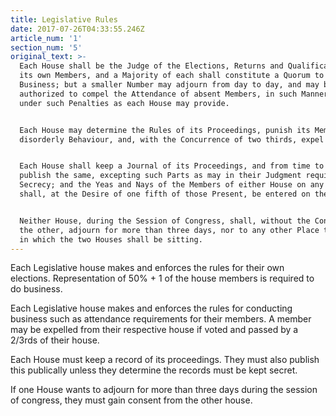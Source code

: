 ```yaml
---
title: Legislative Rules
date: 2017-07-26T04:33:55.246Z
article_num: '1'
section_num: '5'
original_text: >-
  Each House shall be the Judge of the Elections, Returns and Qualifications of
  its own Members, and a Majority of each shall constitute a Quorum to do
  Business; but a smaller Number may adjourn from day to day, and may be
  authorized to compel the Attendance of absent Members, in such Manner, and
  under such Penalties as each House may provide.


  Each House may determine the Rules of its Proceedings, punish its Members for
  disorderly Behaviour, and, with the Concurrence of two thirds, expel a Member.


  Each House shall keep a Journal of its Proceedings, and from time to time
  publish the same, excepting such Parts as may in their Judgment require
  Secrecy; and the Yeas and Nays of the Members of either House on any question
  shall, at the Desire of one fifth of those Present, be entered on the Journal.


  Neither House, during the Session of Congress, shall, without the Consent of
  the other, adjourn for more than three days, nor to any other Place than that
  in which the two Houses shall be sitting.
---
```

Each Legislative house makes and enforces the rules for their own elections. Representation of 50% + 1 of the house members is required to do business.

Each Legislative house makes and enforces the rules for conducting business such as attendance requirements for their members. A member may be expelled from their respective house if voted and passed by a 2/3rds of their house.

Each House must keep a record of its proceedings. They must also publish this publically unless they determine the records must be kept secret.

If one House wants to adjourn for more than three days during the session of congress, they must gain consent from the other house.

